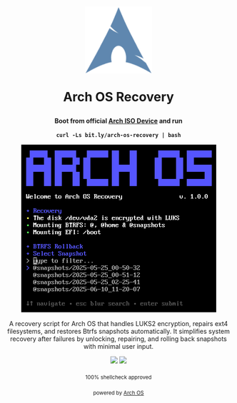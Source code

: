 <h1 align="center">
  <img src="./logo.svg" width="150" height="150">
  <p>Arch OS Recovery</p>
</h1>

<div align="center">

<p><strong>Boot from official <a target="_blank" href="https://github.com/murkl/arch-os#1-prepare-bootable-usb-device">Arch ISO Device</a> and run</strong></p>

**`curl -Ls bit.ly/arch-os-recovery | bash`**

<p><img src="./screenshots/recovery.png"></p>

  <p>A recovery script for Arch OS that handles LUKS2 encryption, repairs ext4 filesystems, and restores Btrfs snapshots automatically. It simplifies system recovery after failures by unlocking, repairing, and rolling back snapshots with minimal user input.</p>

  <p>
    <img src="https://img.shields.io/badge/MAINTAINED-YES-green?style=for-the-badge">
    <img src="https://img.shields.io/badge/License-GPL_v2-blue?style=for-the-badge">
  </p>
  <p><sub>100% shellcheck approved</sub></p>
  <p><sub>powered by <a href="https://github.com/murkl/arch-os">Arch OS</a></sub></p>

</div>
